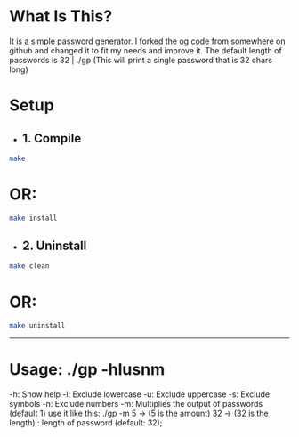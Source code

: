 # **What Is This?**
  It is a simple password generator. I forked the og code from somewhere on github and changed it to fit my needs and improve it.
  The default length of passwords is 32 | ./gp (This will print a single password that is 32 chars long)

# **Setup**
  - ## **1. Compile**
  ```bash
  make
  ```
  # **OR:**
  ```bash
  make install
  ```

  - ## **2. Uninstall**
  ```bash
  make clean
  ```
  # **OR:**
  ```bash
  make uninstall
  ```
----------------------------------------------------------------

# **Usage: ./gp -hlusnm <length>**
  -h: Show help
  -l: Exclude lowercase
  -u: Exclude uppercase
  -s: Exclude symbols
  -n: Exclude numbers
  -m: Multiplies the output of passwords (default 1)
      use it like this: ./gp -m 5 -> (5 is the amount) 32 -> (32 is the length)
  <length>: length of password (default: 32);

